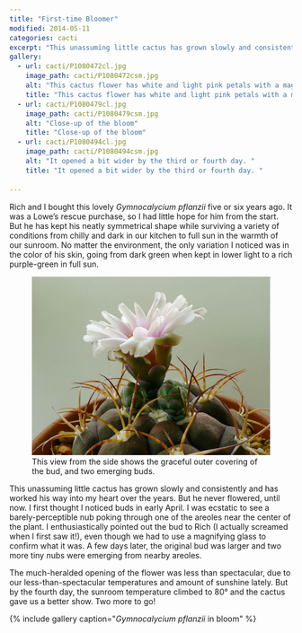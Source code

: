 ```yaml
---
title: "First-time Bloomer"
modified: 2014-05-11
categories: cacti
excerpt: "This unassuming little cactus has grown slowly and consistently and has worked his way into my heart over the years."
gallery:
  - url: cacti/P1080472cl.jpg
    image_path: cacti/P1080472csm.jpg
    alt: "This cactus flower has white and light pink petals with a magenta center."
    title: "This cactus flower has white and light pink petals with a magenta center."
  - url: cacti/P1080479cl.jpg
    image_path: cacti/P1080479csm.jpg
    alt: "Close-up of the bloom"
    title: "Close-up of the bloom"
  - url: cacti/P1080494cl.jpg
    image_path: cacti/P1080494csm.jpg
    alt: "It opened a bit wider by the third or fourth day. "
    title: "It opened a bit wider by the third or fourth day. "

---
```


Rich and I bought this lovely *Gymnocalycium pflanzii* five or six years ago. It was a Lowe’s rescue purchase, so I had little hope for him from the start. But he has kept his neatly symmetrical shape while surviving a variety of conditions from chilly and dark in our kitchen to full sun in the warmth of our sunroom. No matter the environment, the only variation I noticed was in the color of his skin, going from dark green when kept in lower light to a rich purple-green in full sun.

<figure>
  <a href="../../images/P1080505cl.jpg" title="This view from the side shows the graceful outer covering of the bud, and two emerging buds."><img src="../../images/P1080505b.jpg" title="This view from the side shows the graceful outer covering of the bud, and two emerging buds."></a>
  <figcaption>This view from the side shows the graceful outer covering of the bud, and two emerging buds.</figcaption>
</figure>

This unassuming little cactus has grown slowly and consistently and has worked his way into my heart over the years. But he never flowered, until now. I first thought I noticed buds in early April. I was ecstatic to see a barely-perceptible nub poking through one of the areoles near the center of the plant. I enthusiastically pointed out the bud to Rich (I actually screamed when I first saw it!), even though we had to use a magnifying glass to confirm what it was. A few days later, the original bud was larger and two more tiny nubs were emerging from nearby areoles.

The much-heralded opening of the flower was less than spectacular, due to our less-than-spectacular temperatures and amount of sunshine lately. But by the fourth day, the sunroom temperature climbed to 80° and the cactus gave us a better show. Two more to go!

{% include gallery caption="*Gymnocalycium pflanzii* in bloom" %}
